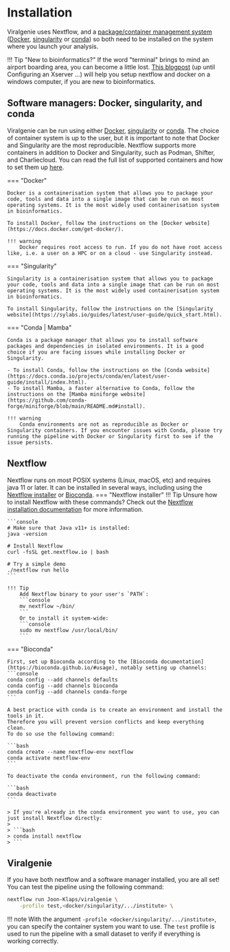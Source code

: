 # Installation

Viralgenie uses Nextflow, and a [package/container management system](https://www.nextflow.io/docs/latest/container.html#containers) ([Docker](https://www.docker.com/resources/what-container/), [singularity](https://docs.sylabs.io/guides/latest/user-guide/introduction.html) or [conda](https://docs.conda.io/en/latest/)) so both need to be installed on the system where you launch your analysis.

!!! Tip "New to bioinformatics?"
    If the word "terminal" brings to mind an airport boarding area, you can become a little lost. [This blogpost](https://www.nextflow.io/blog/2021/setup-nextflow-on-windows.html) (up until Configuring an Xserver ...) will help you setup nextflow and docker on a windows computer, if you are new to bioinformatics.

## Software managers: Docker, singularity, and conda

Viralgenie can be run using either [Docker](https://www.docker.com/resources/what-container/), [singularity](https://docs.sylabs.io/guides/latest/user-guide/introduction.html) or [conda](https://docs.conda.io/en/latest/). The choice of container system is up to the user, but it is important to note that Docker and Singularity are the most reproducible. Nextflow supports more containers in addition to Docker and Singularity, such as Podman, Shifter, and Charliecloud. You can read the full list of supported containers and how to set them up [here](https://www.nextflow.io/docs/latest/container.html#containers).

=== "Docker"

    Docker is a containerisation system that allows you to package your code, tools and data into a single image that can be run on most operating systems. It is the most widely used containerisation system in bioinformatics.

    To install Docker, follow the instructions on the [Docker website](https://docs.docker.com/get-docker/).

    !!! warning
        Docker requires root access to run. If you do not have root access like, i.e. a user on a HPC or on a cloud - use Singularity instead.

=== "Singularity"

    Singularity is a containerisation system that allows you to package your code, tools and data into a single image that can be run on most operating systems. It is the most widely used containerisation system in bioinformatics.

    To install Singularity, follow the instructions on the [Singularity website](https://sylabs.io/guides/latest/user-guide/quick_start.html).


=== "Conda | Mamba"

    Conda is a package manager that allows you to install software packages and dependencies in isolated environments. It is a good choice if you are facing issues while installing Docker or Singularity.

    - To install Conda, follow the instructions on the [Conda website](https://docs.conda.io/projects/conda/en/latest/user-guide/install/index.html).
    - To install Mamba, a faster alternative to Conda, follow the instructions on the [Mamba miniforge website](https://github.com/conda-forge/miniforge/blob/main/README.md#install).

    !!! warning
        Conda environments are not as reproducible as Docker or Singularity containers. If you encounter issues with Conda, please try running the pipeline with Docker or Singularity first to see if the issue persists.



## Nextflow

Nextflow runs on most POSIX systems (Linux, macOS, etc) and requires java 11 or later. It can be installed in several ways, including using the [Nextflow installer](https://www.nextflow.io/docs/latest/getstarted.html#installation) or [Bioconda](https://bioconda.github.io/).
=== "Nextflow installer"
    !!! Tip
        Unsure how to install Nextflow with these commands? Check out the [Nextflow installation documentation](https://www.nextflow.io/docs/latest/getstarted.html#installation) for more information.

    ```console
    # Make sure that Java v11+ is installed:
    java -version

    # Install Nextflow
    curl -fsSL get.nextflow.io | bash

    # Try a simple demo
    ./nextflow run hello
    ```

    !!! Tip
        Add Nextflow binary to your user's `PATH`:
        ```console
        mv nextflow ~/bin/
        ```
        Or to install it system-wide:
        ```console
        sudo mv nextflow /usr/local/bin/
        ```
=== "Bioconda"

    First, set up Bioconda according to the [Bioconda documentation](https://bioconda.github.io/#usage), notably setting up channels:
    ```console
    conda config --add channels defaults
    conda config --add channels bioconda
    conda config --add channels conda-forge
    ```

    A best practice with conda is to create an environment and install the tools in it.
    Therefore you will prevent version conflicts and keep everything clean.
    To do so use the following command:

    ```bash
    conda create --name nextflow-env nextflow
    conda activate nextflow-env
    ```

    To deactivate the conda environment, run the following command:

    ```bash
    conda deactivate
    ```

    > If you're already in the conda environment you want to use, you can just install Nextflow directly:
    >
    > ```bash
    > conda install nextflow
    > ```

## Viralgenie

If you have both nextflow and a software manager installed, you are all set! You can test the pipeline using the following command:

```bash
nextflow run Joon-Klaps/viralgenie \
    -profile test,<docker/singularity/.../institute> \
```
!!! note
    With the argument `-profile <docker/singularity/.../institute>`, you can specify the container system you want to use. The `test` profile is used to run the pipeline with a small dataset to verify if everything is working correctly.
